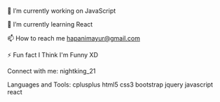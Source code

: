 🔭 I’m currently working on JavaScript

🌱 I’m currently learning React

📫 How to reach me hapanimayur@gmail.com

⚡ Fun fact I Think I'm Funny XD

Connect with me:
nightking_21

Languages and Tools:
cplusplus html5 css3 bootstrap jquery javascript react


<!--### Hi there 👋


**mayurhapani/mayurhapani** is a ✨ _special_ ✨ repository because its `README.md` (this file) appears on your GitHub profile.

Here are some ideas to get you started:

- 🔭 I’m currently working on ...
- 🌱 I’m currently learning ...
- 👯 I’m looking to collaborate on ...
- 🤔 I’m looking for help with ...
- 💬 Ask me about ...
- 📫 How to reach me: ...
- 😄 Pronouns: ...
- ⚡ Fun fact: ...--!>

